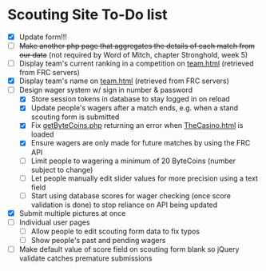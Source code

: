 # Scouting Site To-Do list

- [X] Update form!!!
- [ ] ~~Make another php page that aggregates the details of each match from our data~~ (not required by Word of Mitch, chapter Stronghold, week 5)
- [ ] Display team's current ranking in a competition on [team.html](html/team.html) (retrieved from FRC servers)
- [x] Display team's name on [team.html](html/team.html) (retrieved from FRC servers)
- [ ] Design wager system w/ sign in number & password
  - [x] Store session tokens in database to stay logged in on reload
  - [x] Update people's wagers after a match ends, e.g. when a stand scouting form is submitted
  - [x] Fix [getByteCoins.php](php/getByteCoins.php) returning an error when [TheCasino.html](html/TheCasino.html) is loaded
  - [x] Ensure wagers are only made for future matches by using the FRC API
  - [ ] Limit people to wagering a minimum of 20 ByteCoins (number subject to change)
  - [ ] Let people manually edit slider values for more precision using a text field
  - [ ] Start using database scores for wager checking (once score validation is done) to stop reliance on API being updated
- [x] Submit multiple pictures at once
- [ ] Individual user pages
  - [ ] Allow people to edit scouting form data to fix typos
  - [ ] Show people's past and pending wagers 
- [ ] Make default value of score field on scouting form blank so jQuery validate catches premature submissions
